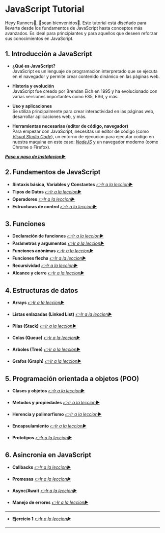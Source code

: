 
# JavaScript Tutorial

Heyy Runners🤖, 👋sean bienvenidos👋.
Este tutorial está diseñado para llevarte desde los fundamentos de JavaScript hasta conceptos más avanzados. Es ideal para principiantes y para aquellos que deseen reforzar sus conocimientos en JavaScript.

## 1. Introducción a JavaScript
- **¿Qué es JavaScript?**  
JavaScript es un lenguaje de programación interpretado que se ejecuta en el navegador y permite crear contenido dinámico en las páginas web.

- **Historia y evolución**  
JavaScript fue creado por Brendan Eich en 1995 y ha evolucionado con varias versiones importantes como ES5, ES6, y más.

- **Uso y aplicaciones**  
Se utiliza principalmente para crear interactividad en las páginas web, desarrollar aplicaciones web, y más.

- **Herramientas necesarias (editor de código, navegador)**  
Para empezar con JavaScript, necesitas un editor de código (como [*Visual Studio Code*](https://code.visualstudio.com)), un entorno de ejecucion para ejecutar codigo en nuestra maquina en este caso: [*NodeJS*](https://nodejs.org/en) y un navegador moderno (como Chrome o Firefox).


**[*Paso a paso de Instalacion▶️*](./docs/1-Instalacion.md)**


## 2. Fundamentos de JavaScript
- **Sintaxis básica, Variables y Constantes**
[*👉Ir a la leccion▶️*](./docs/2.1-FundamentosJS.md)
- **Tipos de Datos**
[*👉Ir a la leccion▶️*](./docs/2.2-TiposDatos.md)
- **Operadores**
[*👉Ir a la leccion▶️*](./docs/2.3-Operadores.md)
- **Estructuras de control**
[*👉Ir a la leccion▶️*](./docs/2.4-EstructurasControl.md)

## 3. Funciones
- **Declaración de funciones**
[*👉Ir a la leccion▶️*](./docs/3.1-DeclaracionFunciones.md)
- **Parámetros y argumentos**
[*👉Ir a la leccion▶️*](./docs/3.2-ParametrosArgumentos.md)
- **Funciones anónimas**
[*👉Ir a la leccion▶️*](./docs/3.3-funcionesAnonimas.md)
- **Funciones flecha**
[*👉Ir a la leccion▶️*](./docs/3.4-funcionesFlecha.md)
- **Recursividad**
[*👉Ir a la leccion▶️*](./docs/3.5-recursividad.md)
- **Alcance y cierre**
[*👉Ir a la leccion▶️*](./docs/3.6-alcanceCierre.md)

## 4. Estructuras de datos

- **Arrays**
[*👉Ir a la leccion▶️*](./docs/4.1-array.md)

- **Listas enlazadas (Linked List)**
[*👉Ir a la leccion▶️*](./docs/4.2-linked_list.md)

- **Pilas (Stack)**
[*👉Ir a la leccion▶️*](./docs/4.3-pilas.md)

- **Colas (Queue)**
[*👉Ir a la leccion▶️*](./docs/4.4-colas.md)

- **Arboles (Tree)**
[*👉Ir a la leccion▶️*](./docs/4.5-arboles.md)

- **Grafos (Graph)**
[*👉Ir a la leccion▶️*](./docs/4.6-grafos.md)

## 5. Programación orientada a objetos (POO)

- **Clases y objetos**
[*👉Ir a la leccion▶️*](./docs/5.1-clases_objetos.md)

- **Metodos y propiedades**
[*👉Ir a la leccion▶️*](./docs/5.2-metodos_propiedades.md)

- **Herencia y polimorfismo**
[*👉Ir a la leccion▶️*](./docs/5.3-herencia_polimorfismo.md)

- **Encapsulamiento**
[*👉Ir a la leccion▶️*](./docs/5.4-encapsulamiento.md)

- **Prototipos**
[*👉Ir a la leccion▶️*](./docs/5.5-prototipos.md)

## 6. Asincronia en JavaScript

- **Callbacks**
[*👉Ir a la leccion▶️*](./docs/6.1-callbacks.md)

- **Promesas**
[*👉Ir a la leccion▶️*](./docs/6.2-promesas.md)

- **Async/Await**
[*👉Ir a la leccion▶️*](./docs/6.3-async_await.md)

- **Manejo de errores**
[*👉Ir a la leccion▶️*](./docs/6.4-errores.md)

---

- **Ejercicio 1**
[*👉Ir a la leccion▶️*](./docs/ejercicio1.md)

---
